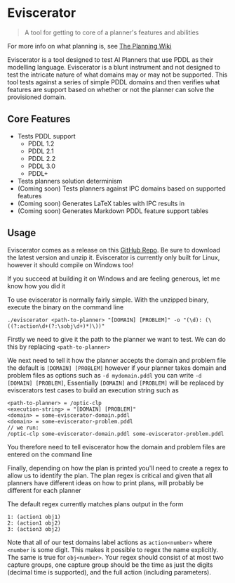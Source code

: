 # Eviscerator
> A tool for getting to core of a planner's features and abilities

For more info on what planning is, see [The Planning Wiki](https://www.planning.wiki/)

Eviscerator is a tool designed to test AI Planners that use PDDL as their modelling language. Eviscerator is a blunt
instrument and not designed to test the intricate nature of what domains may or may not be supported. This tool tests 
against a series of simple PDDL domains and then verifies what features are support based on whether or not the planner
can solve the provisioned domain.

## Core Features
- Tests PDDL support
    - PDDL 1.2
    - PDDL 2.1
    - PDDL 2.2
    - PDDL 3.0
    - PDDL+
- Tests planners solution determinism
- (Coming soon) Tests planners against IPC domains based on supported features
- (Coming soon) Generates LaTeX tables with IPC results in
- (Coming soon) Generates Markdown PDDL feature support tables

## Usage
Eviscerator comes as a release on this [GitHub Repo](www.github.com/nermgada/eviscerator/releases). Be sure to download
the latest version and unzip it. Eviscerator is currently only built for Linux, however it should compile on Windows too!

If you succeed at building it on Windows and are feeling generous, let me know how you did it

To use eviscerator is normally fairly simple. With the unzipped binary, execute the binary on the command line

    ./eviscerator <path-to-planner> "[DOMAIN] [PROBLEM]" -o "(\d): (\((?:action\d+(?:\sobj\d+)*)\))"

Firstly we need to give it the path to the planner we want to test. We can do this by replacing `<path-to-planner>`

We next need to tell it how the planner accepts the domain and problem file the default is `[DOMAIN] [PROBLEM]` however
if your planner takes domain and problem files as options such as `-d mydomain.pddl` you can write `-d [DOMAIN] [PROBLEM]`, 
Essentially `[DOMAIN]` and `[PROBLEM]` will be replaced by eviscerators test cases to build an execution string such as

```
<path-to-planner> = /optic-clp
<execution-string> = "[DOMAIN] [PROBLEM]"
<domain> = some-eviscerator-domain.pddl
<domain> = some-eviscerator-problem.pddl
// we run:
/optic-clp some-eviscerator-domain.pddl some-eviscerator-problem.pddl
```

You therefore need to tell eviscerator how the domain and problem files are entered on the command line

Finally, depending on how the plan is printed you'll need to create a regex to allow us to identify the plan. The plan regex
is critical and given that all planners have different ideas on how to print plans, will probably be different for each planner

The default regex currently matches plans output in the form
```
1: (action1 obj1)
2: (action1 obj2)
3: (action3 obj2)
```

Note that all of our test domains label actions as `action<number>` where `<number` is some digit. This makes it possible to
regex the name explicitly. The same is true for `obj<number>`. Your regex should consist of at most two capture groups, one capture
group should be the time as just the digits (decimal time is supported), and the full action (including parameters).
